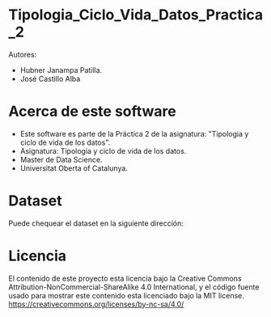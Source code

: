 # Tipologia_Ciclo_Vida_Datos_Practica_2
Autores:
- Hubner Janampa Patilla.
- José Castillo Alba
# Acerca de este software
- Este software es parte de la Práctica 2 de la asignatura: "Tipologia y ciclo de vida de los datos".
- Asignatura: Tipologia y ciclo de vida de los datos.
- Master de Data Science.
- Universitat Oberta of Catalunya.
# Dataset
Puede chequear el dataset en la siguiente dirección:

# Licencia
El contenido de este proyecto esta licencia bajo la Creative Commons Attribution-NonCommercial-ShareAlike 4.0 International, y el código fuente usado para mostrar este contenido esta licenciado bajo la MIT license. https://creativecommons.org/licenses/by-nc-sa/4.0/
